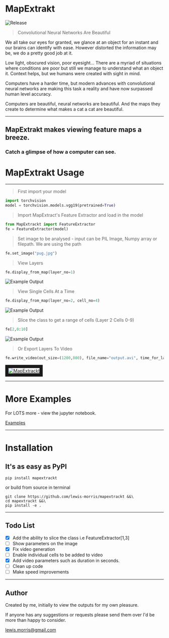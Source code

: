 # MapExtrakt
![Release](https://img.shields.io/github/v/release/lewis-morris/mapextrackt "Release")
> Convolutional Neural Networks Are Beautiful

We all take our eyes for granted, we glance at an object for an instant and our brains can identify with ease.
However distorted the information may be, we do a pretty good job at it.

Low light, obscured vision, poor eyesight... There are a myriad of situations where conditions are poor but still we manage to understand what an object it.
Context helps, but we humans were created with sight in mind.

Computers have a harder time, but modern advances with convolutional neural networks are making this task a reality and have now surpassed human level accuracy.

Computers are beautiful, neural networks are beautiful. And the maps they create to determine what makes a cat a cat are beautiful.

----------------------------

## MapExtrakt makes viewing feature maps a breeze.

### Catch a glimpse of how a computer can see.


# MapExtrakt Usage

----------------------------
> First import your model

```python
import torchvision
model = torchvision.models.vgg19(pretrained=True)
```

> Import MapExtract's Feature Extractor and load in the model

```python
from MapExtrackt import FeatureExtractor
fe = FeatureExtractor(model)
```

> Set image to be analysed - input can be PIL Image, Numpy array or filepath. We are using the path

```python
fe.set_image("pug.jpg")
```
> View Layers

```python
fe.display_from_map(layer_no=1)
```

![Example Output](https://raw.githubusercontent.com/lewis-morris/mapextrackt/master/examples/output.jpg "Example Output")

> View Single Cells At a Time

```python
fe.display_from_map(layer_no=2, cell_no=4)
```
![Example Output](https://raw.githubusercontent.com/lewis-morris/mapextrackt/master/examples/output1.jpg "Example Output")

> Slice the class to get a range of cells  (Layer 2 Cells 0-9)

```python
fe[2,0:10]
```
![Example Output](https://raw.githubusercontent.com/lewis-morris/mapextrackt/master/examples/output2.jpg "Example Output")

> Or Export Layers To Video

```python
fe.write_video(out_size=(1200,800), file_name="output.avi", time_for_layer=60, transition_perc_layer=0.2)
```

<a href="https://www.youtube.com/watch?v=LZTGIYxczFc&feature=youtu.be" target="_blank">
    <img src="https://raw.githubusercontent.com/lewis-morris/mapextrackt/master/examples/youtube.png" alt="MapExtrackt" border="10" />
</a>

------------------------------------------------
# More Examples

For LOTS more - view the jupyter notebook.

[Examples](./examples/examples.ipynb)

------------------------------------------------

# Installation

## It's as easy as PyPI

```
pip install mapextrackt
```

or build from source in terminal 

```
git clone https://github.com/lewis-morris/mapextrackt &&\
cd mapextrackt &&\
pip install -e .
```

------------------------------------------------

Todo List
-----------------

- [x] Add the ability to slice the class i.e  FeatureExtractor[1,3]
- [ ] Show parameters on the image 
- [x] Fix video generation
- [ ] Enable individual cells to be added to video 
- [x] Add video parameters such as duration in seconds.
- [ ] Clean up code 
- [ ] Make speed improvements

-----------------
Author
-----------------

Created by me, initially to view the outputs for my own pleasure. 

If anyone has any suggestions or requests please send them over I'd be more than happy to consider.

lewis.morris@gmail.com

